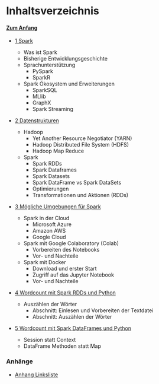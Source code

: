 # Inhaltsverzeichnis 

#### [Zum Anfang](README.md "zur Startseite")

* [1 Spark](01_Spark_Umfeld.md "zum Kapitel")
    * Was ist Spark
    * Bisherige Entwicklungsgeschichte
    * Sprachunterstützung
      * PySpark
      * SparkR
    * Spark Ökosystem und Erweiterungen
      * SparkSQL
      * MLlib
      * GraphX
      * Spark Streaming 

* [2 Datenstrukturen](02_Datenstrukturen.md "zum Kapitel")
    * Hadoop
      * Yet Another Resource Negotiator (YARN) 
      * Hadoop Distributed File System (HDFS)
      * Hadoop Map Reduce
    * Spark
      * Spark RDDs
      * Spark Dataframes 
      * Spark Datasets
      * Spark DataFrame vs Spark DataSets
      * Optimierungen 
      * Transformationen und Aktionen (RDDs)

* [3 Mögliche Umgebungen für Spark](03_Mögliche_Umgebungen_für_Spark.md "zum Kapitel")
    * Spark in der Cloud
      * Microsoft Azure
      * Amazon AWS
      * Google Cloud
    * Spark mit Google Colaboratory (Colab)
      * Vorbereiten des Notebooks
      * Vor- und Nachteile
    * Spark mit Docker
      * Download und erster Start
      * Zugriff auf das Jupyter Notebook
      * Vor- und Nachteile
  
* [4 Wordcount mit Spark RDDs und Python](04_Wordcount_mit_Spark_RDDs_und_Python.md "zum Kapitel")
    * Auszählen der Wörter
      * Abschnitt: Einlesen und Vorbereiten der Textdatei
      * Abschnitt: Auszählen der Wörter

* [5 Wordcount mit Spark DataFrames und Python](05_Wordcount_mit_Spark_DataFrames_und_Python.md "zum Kapitel")
    * Session statt Context
    * DataFrame Methoden statt Map

### Anhänge

* [Anhang Linksliste](Anhang_Linkliste.md "zur Linkliste")


